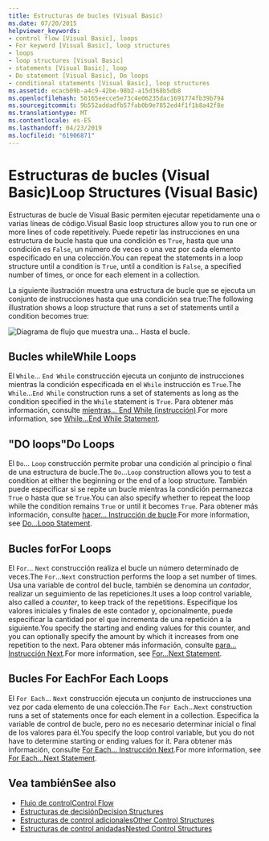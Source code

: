 ```yaml
---
title: Estructuras de bucles (Visual Basic)
ms.date: 07/20/2015
helpviewer_keywords:
- control flow [Visual Basic], loops
- For keyword [Visual Basic], loop structures
- loops
- loop structures [Visual Basic]
- statements [Visual Basic], loop
- Do statement [Visual Basic], Do loops
- conditional statements [Visual Basic], loop structures
ms.assetid: ecacb09b-a4c9-42be-98b2-a15d368b5db8
ms.openlocfilehash: 56165eecce5e73c4e06235dac1691774fb39b794
ms.sourcegitcommit: 9b552addadfb57fab0b9e7852ed4f1f1b8a42f8e
ms.translationtype: MT
ms.contentlocale: es-ES
ms.lasthandoff: 04/23/2019
ms.locfileid: "61906871"
---
```

# <a name="loop-structures-visual-basic"></a><span data-ttu-id="30409-102">Estructuras de bucles (Visual Basic)</span><span class="sxs-lookup"><span data-stu-id="30409-102">Loop Structures (Visual Basic)</span></span>
<span data-ttu-id="30409-103">Estructuras de bucle de Visual Basic permiten ejecutar repetidamente una o varias líneas de código.</span><span class="sxs-lookup"><span data-stu-id="30409-103">Visual Basic loop structures allow you to run one or more lines of code repetitively.</span></span> <span data-ttu-id="30409-104">Puede repetir las instrucciones en una estructura de bucle hasta que una condición es `True`, hasta que una condición es `False`, un número de veces o una vez por cada elemento especificado en una colección.</span><span class="sxs-lookup"><span data-stu-id="30409-104">You can repeat the statements in a loop structure until a condition is `True`, until a condition is `False`, a specified number of times, or once for each element in a collection.</span></span>  
  
 <span data-ttu-id="30409-105">La siguiente ilustración muestra una estructura de bucle que se ejecuta un conjunto de instrucciones hasta que una condición sea true:</span><span class="sxs-lookup"><span data-stu-id="30409-105">The following illustration shows a loop structure that runs a set of statements until a condition becomes true:</span></span>  
  
 ![Diagrama de flujo que muestra una... Hasta el bucle.](./media/loop-structures/do-until-loop-true-condition.gif)  
  
## <a name="while-loops"></a><span data-ttu-id="30409-107">Bucles while</span><span class="sxs-lookup"><span data-stu-id="30409-107">While Loops</span></span>  
 <span data-ttu-id="30409-108">El `While`... `End While` construcción ejecuta un conjunto de instrucciones mientras la condición especificada en el `While` instrucción es `True`.</span><span class="sxs-lookup"><span data-stu-id="30409-108">The `While`...`End While` construction runs a set of statements as long as the condition specified in the `While` statement is `True`.</span></span> <span data-ttu-id="30409-109">Para obtener más información, consulte [mientras... End While (instrucción)](../../../../visual-basic/language-reference/statements/while-end-while-statement.md).</span><span class="sxs-lookup"><span data-stu-id="30409-109">For more information, see [While...End While Statement](../../../../visual-basic/language-reference/statements/while-end-while-statement.md).</span></span>  
  
## <a name="do-loops"></a><span data-ttu-id="30409-110">"DO loops"</span><span class="sxs-lookup"><span data-stu-id="30409-110">Do Loops</span></span>  
 <span data-ttu-id="30409-111">El `Do`... `Loop` construcción permite probar una condición al principio o final de una estructura de bucle.</span><span class="sxs-lookup"><span data-stu-id="30409-111">The `Do`...`Loop` construction allows you to test a condition at either the beginning or the end of a loop structure.</span></span> <span data-ttu-id="30409-112">También puede especificar si se repite un bucle mientras la condición permanezca `True` o hasta que se `True`.</span><span class="sxs-lookup"><span data-stu-id="30409-112">You can also specify whether to repeat the loop while the condition remains `True` or until it becomes `True`.</span></span> <span data-ttu-id="30409-113">Para obtener más información, consulte [hacer... Instrucción de bucle](../../../../visual-basic/language-reference/statements/do-loop-statement.md).</span><span class="sxs-lookup"><span data-stu-id="30409-113">For more information, see [Do...Loop Statement](../../../../visual-basic/language-reference/statements/do-loop-statement.md).</span></span>  
  
## <a name="for-loops"></a><span data-ttu-id="30409-114">Bucles for</span><span class="sxs-lookup"><span data-stu-id="30409-114">For Loops</span></span>  
 <span data-ttu-id="30409-115">El `For`... `Next` construcción realiza el bucle un número determinado de veces.</span><span class="sxs-lookup"><span data-stu-id="30409-115">The `For`...`Next` construction performs the loop a set number of times.</span></span> <span data-ttu-id="30409-116">Usa una variable de control del bucle, también se denomina un *contador*, realizar un seguimiento de las repeticiones.</span><span class="sxs-lookup"><span data-stu-id="30409-116">It uses a loop control variable, also called a *counter*, to keep track of the repetitions.</span></span> <span data-ttu-id="30409-117">Especifique los valores iniciales y finales de este contador y, opcionalmente, puede especificar la cantidad por el que incrementa de una repetición a la siguiente.</span><span class="sxs-lookup"><span data-stu-id="30409-117">You specify the starting and ending values for this counter, and you can optionally specify the amount by which it increases from one repetition to the next.</span></span> <span data-ttu-id="30409-118">Para obtener más información, consulte [para... Instrucción Next](../../../../visual-basic/language-reference/statements/for-next-statement.md).</span><span class="sxs-lookup"><span data-stu-id="30409-118">For more information, see [For...Next Statement](../../../../visual-basic/language-reference/statements/for-next-statement.md).</span></span>  
  
## <a name="for-each-loops"></a><span data-ttu-id="30409-119">Bucles For Each</span><span class="sxs-lookup"><span data-stu-id="30409-119">For Each Loops</span></span>  
 <span data-ttu-id="30409-120">El `For Each`... `Next` construcción ejecuta un conjunto de instrucciones una vez por cada elemento de una colección.</span><span class="sxs-lookup"><span data-stu-id="30409-120">The `For Each`...`Next` construction runs a set of statements once for each element in a collection.</span></span> <span data-ttu-id="30409-121">Especifica la variable de control de bucle, pero no es necesario determinar inicial o final de los valores para él.</span><span class="sxs-lookup"><span data-stu-id="30409-121">You specify the loop control variable, but you do not have to determine starting or ending values for it.</span></span> <span data-ttu-id="30409-122">Para obtener más información, consulte [For Each... Instrucción Next](../../../../visual-basic/language-reference/statements/for-each-next-statement.md).</span><span class="sxs-lookup"><span data-stu-id="30409-122">For more information, see [For Each...Next Statement](../../../../visual-basic/language-reference/statements/for-each-next-statement.md).</span></span>  
  
## <a name="see-also"></a><span data-ttu-id="30409-123">Vea también</span><span class="sxs-lookup"><span data-stu-id="30409-123">See also</span></span>

- [<span data-ttu-id="30409-124">Flujo de control</span><span class="sxs-lookup"><span data-stu-id="30409-124">Control Flow</span></span>](../../../../visual-basic/programming-guide/language-features/control-flow/index.md)
- [<span data-ttu-id="30409-125">Estructuras de decisión</span><span class="sxs-lookup"><span data-stu-id="30409-125">Decision Structures</span></span>](../../../../visual-basic/programming-guide/language-features/control-flow/decision-structures.md)
- [<span data-ttu-id="30409-126">Estructuras de control adicionales</span><span class="sxs-lookup"><span data-stu-id="30409-126">Other Control Structures</span></span>](../../../../visual-basic/programming-guide/language-features/control-flow/other-control-structures.md)
- [<span data-ttu-id="30409-127">Estructuras de control anidadas</span><span class="sxs-lookup"><span data-stu-id="30409-127">Nested Control Structures</span></span>](../../../../visual-basic/programming-guide/language-features/control-flow/nested-control-structures.md)

